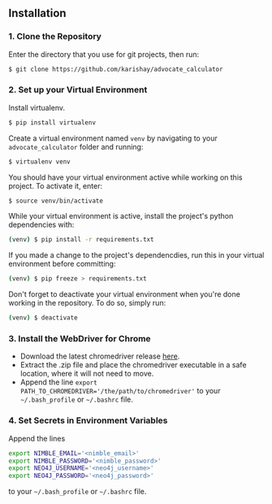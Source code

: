 ## Installation

### 1. Clone the Repository

Enter the directory that you use for git projects, then run:
```bash
$ git clone https://github.com/karishay/advocate_calculator
```

### 2. Set up your Virtual Environment

Install virtualenv.
```bash
$ pip install virtualenv
```
Create a virtual environment named `venv` by navigating to your `advocate_calculator` folder and running:
```bash
$ virtualenv venv
```
You should have your virtual environment active while working on this project. To activate it, enter:
```bash
$ source venv/bin/activate
```
While your virtual environment is active, install the project's python dependencies with:
```bash
(venv) $ pip install -r requirements.txt
```
If you made a change to the project's dependencdies, run this in your virtual environment before committing:
```bash
(venv) $ pip freeze > requirements.txt
```
Don't forget to deactivate your virtual environment when you're done working in the repository. To do so, simply run:
```bash
(venv) $ deactivate
```

### 3. Install the WebDriver for Chrome

* Download the latest chromedriver release [here](https://sites.google.com/a/chromium.org/chromedriver/downloads).
* Extract the .zip file and place the chromedriver executable in a safe location, where it will not need to move.
* Append the line `export PATH_TO_CHROMEDRIVER='/the/path/to/chromedriver'` to your `~/.bash_profile` or `~/.bashrc` file.

### 4. Set Secrets in Environment Variables

Append the lines
```bash
export NIMBLE_EMAIL='<nimble_email>'
export NIMBLE_PASSWORD='<nimble_password>'
export NEO4J_USERNAME='<neo4j_username>'
export NEO4J_PASSWORD='<neo4j_password>'
```
 to your `~/.bash_profile` or `~/.bashrc` file.
